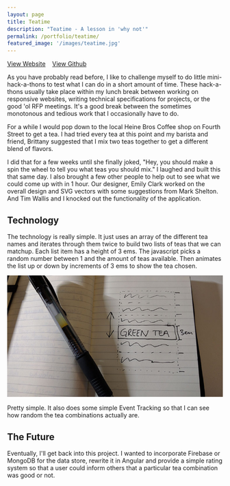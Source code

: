 ```yaml
---
layout: page
title: Teatime
description: "Teatime - A lesson in 'why not'"
permalink: /portfolio/teatime/
featured_image: '/images/teatime.jpg'
---
```


<a href="http://codethebeard.com/teatime" class="button">View Website</a>&nbsp;&nbsp;&nbsp;&nbsp;<a href="https://github.com/codethebeard/teatime" class="button">View Github</a>

As you have probably read before, I like to challenge myself to do little mini-hack-a-thons to test what I can do in a short amount of time. These hack-a-thons usually take place within my lunch break between working on responsive websites, writing technical specifications for projects, or the good 'ol RFP meetings. It's a good break between the sometimes monotonous and tedious work that I occasionally have to do.

For a while I would pop down to the local Heine Bros Coffee shop on Fourth Street to get a tea. I had tried every tea at this point and my barista and friend, Brittany suggested that I mix two teas together to get a different blend of flavors.

I did that for a few weeks until she finally joked, "Hey, you should make a spin the wheel to tell you what teas you should mix." I laughed and built this that same day. I also brought a few other people to help out to see what we could come up with in 1 hour. Our designer, Emily Clark worked on the overall design and SVG vectors with some suggestions from Mark Shelton. And Tim Wallis and I knocked out the functionality of the application.

## Technology

The technology is really simple. It just uses an array of the different tea names and iterates through them twice to build two lists of teas that we can matchup. Each list item has a height of 3 ems. The javascript picks a random number between 1 and the amount of teas available. Then animates the list up or down by increments of 3 ems to show the tea chosen.

<img src="/images/teatime-2.jpg" alt="Tea Time Example of wireframe">

Pretty simple. It also does some simple Event Tracking so that I can see how random the tea combinations actually are.

## The Future

Eventually, I'll get back into this project. I wanted to incorporate Firebase or MongoDB for the data store, rewrite it in Angular and provide a simple rating system so that a user could inform others that a particular tea combination was good or not.
